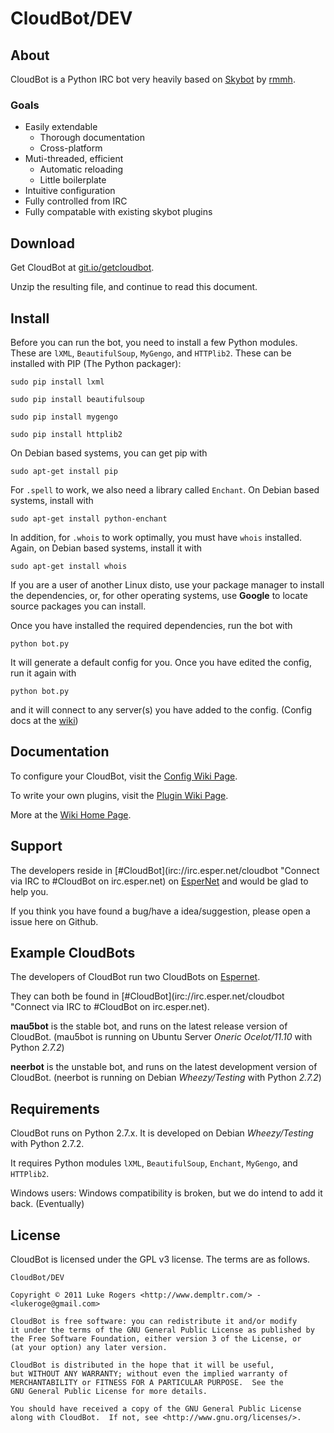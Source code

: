 # CloudBot/DEV

## About

CloudBot is a Python IRC bot very heavily based on [Skybot](http://git.io/skybot) by [rmmh](http://git.io/rmmh).  

### Goals

* Easily extendable
  * Thorough documentation
  * Cross-platform
* Muti-threaded, efficient
  * Automatic reloading
  * Little boilerplate
* Intuitive configuration
* Fully controlled from IRC
* Fully compatable with existing skybot plugins

## Download

Get CloudBot at [git.io/getcloudbot](http://git.io/getcloudbot "Get CloudBot from Github!").

Unzip the resulting file, and continue to read this document.

## Install

Before you can run the bot, you need to install a few Python modules. These are `lXML`, `BeautifulSoup`, `MyGengo`, and `HTTPlib2`.  These can be installed with PIP (The Python packager):

`sudo pip install lxml`

`sudo pip install beautifulsoup`

`sudo pip install mygengo`

`sudo pip install httplib2`

On Debian based systems, you can get pip with

`sudo apt-get install pip`

For `.spell` to work, we also need a library called `Enchant`.  On Debian based systems, install with

`sudo apt-get install python-enchant`

In addition, for `.whois` to work optimally, you must have `whois` installed. Again, on Debian based systems, install it with 

`sudo apt-get install whois`

If you are a user of another Linux disto, use your package manager to install the dependencies, or, for other operating systems,  use **Google** to locate source packages you can install.

Once you have installed the required dependencies, run the bot with 

`python bot.py`

It will generate a default config for you.  Once you have edited the config, run it again with

`python bot.py`

and it will connect to any server(s) you have added to the config. (Config docs at the [wiki](http://git.io/cloudbotconfig))

## Documentation

To configure your CloudBot, visit the [Config Wiki Page](http://git.io/cloudbotconfig).

To write your own plugins, visit the [Plugin Wiki Page](http://git.io/cloudbotplugins).

More at the [Wiki Home Page](http://git.io/cloudbotwiki).

## Support

The developers reside in [#CloudBot](irc://irc.esper.net/cloudbot "Connect via IRC to #CloudBot on irc.esper.net) on [EsperNet](http://esper.net) and would be glad to help you.

If you think you have found a bug/have a idea/suggestion, please open a issue here on Github.

## Example CloudBots

The developers of CloudBot run two CloudBots on [Espernet](http://esper.net).

They can both be found in [#CloudBot](irc://irc.esper.net/cloudbot "Connect via IRC to #CloudBot on irc.esper.net).

**mau5bot** is the stable bot, and runs on the latest release version of CloudBot. (mau5bot is running on Ubuntu Server *Oneric Ocelot/11.10* with Python *2.7.2*)

**neerbot** is the unstable bot, and runs on the latest development version of CloudBot. (neerbot is running on Debian *Wheezy/Testing* with Python *2.7.2*)

## Requirements

CloudBot runs on Python 2.7.x. It is developed on Debian *Wheezy/Testing* with Python 2.7.2.

It requires Python modules `lXML`, `BeautifulSoup`, `Enchant`, `MyGengo`, and `HTTPlib2`.

Windows users: Windows compatibility is broken, but we do intend to add it back. (Eventually)

## License
CloudBot is licensed under the GPL v3 license. The terms are as follows.
    
    CloudBot/DEV

    Copyright © 2011 Luke Rogers <http://www.dempltr.com/> - <lukeroge@gmail.com>

    CloudBot is free software: you can redistribute it and/or modify
    it under the terms of the GNU General Public License as published by
    the Free Software Foundation, either version 3 of the License, or
    (at your option) any later version.

    CloudBot is distributed in the hope that it will be useful,
    but WITHOUT ANY WARRANTY; without even the implied warranty of
    MERCHANTABILITY or FITNESS FOR A PARTICULAR PURPOSE.  See the
    GNU General Public License for more details.

    You should have received a copy of the GNU General Public License
    along with CloudBot.  If not, see <http://www.gnu.org/licenses/>.
